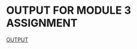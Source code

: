 # OUTPUT FOR MODULE 3 ASSIGNMENT

[OUTPUT](https://htmlpreview.github.io/?https://github.com/vignesh-in04/HTML_CSS_JS_coursera/blob/main/mod3_solutions/index.html)
